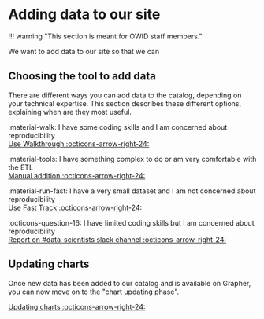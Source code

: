 # Adding data to our site

!!! warning "This section is meant for OWID staff members."

We want to add data to our site so that we can
## Choosing the tool to add data
There are different ways you can add data to the catalog, depending on your technical expertise. This section describes these different options, explaining
when are they most useful.


:material-walk: I have some coding skills and I am concerned about reproducibility<br>
[Use Walkthrough :octicons-arrow-right-24:](walkthrough.md)

:material-tools: I have something complex to do or am very comfortable with the ETL<br>[Manual addition :octicons-arrow-right-24:](manual.md)

:material-run-fast: I have a very small dataset and I am not concerned about reproducibility<br>[Use Fast Track :octicons-arrow-right-24:](fast-track.md)

:octicons-question-16: I have limited coding skills but I am concerned about reproducibility<br>[Report on #data-scientists slack channel :octicons-arrow-right-24:](https://app.slack.com/client/T3DR40MTQ/C025BDNS5AA/)

## Updating charts
Once new data has been added to our catalog and is available on Grapher, you can now move on to the "chart updating phase".

[Updating charts :octicons-arrow-right-24:](updating-charts.md)